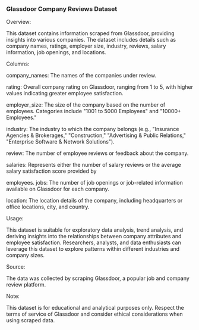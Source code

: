 ### Glassdoor Company Reviews Dataset

Overview:

This dataset contains information scraped from Glassdoor, providing insights into various companies. The dataset includes details such as company names, ratings, employer size, industry, reviews, salary information, job openings, and locations.

Columns:

company_names: The names of the companies under review. 

rating: Overall company rating on Glassdoor, ranging from 1 to 5, with higher values indicating greater employee satisfaction. 

employer_size: The size of the company based on the number of employees. Categories include "1001 to 5000 Employees" and "10000+ Employees."

industry: The industry to which the company belongs (e.g., "Insurance Agencies & Brokerages," "Construction," "Advertising & Public Relations," "Enterprise Software & Network Solutions"). 

review: The number of employee reviews or feedback about the company. 

salaries: Represents either the number of salary reviews or the average salary satisfaction score provided by 

employees. jobs: The number of job openings or job-related information available on Glassdoor for each company. 

location: The location details of the company, including headquarters or office locations, city, and country.

Usage:

This dataset is suitable for exploratory data analysis, trend analysis, and deriving insights into the relationships between company attributes and employee satisfaction. Researchers, analysts, and data enthusiasts can leverage this dataset to explore patterns within different industries and company sizes.

Source:

The data was collected by scraping Glassdoor, a popular job and company review platform.

Note:

This dataset is for educational and analytical purposes only. Respect the terms of service of Glassdoor and consider ethical considerations when using scraped data.
